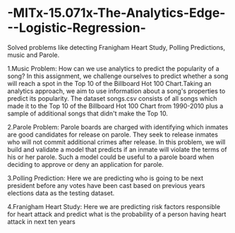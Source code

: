 # -MITx-15.071x-The-Analytics-Edge---Logistic-Regression-
Solved problems like detecting Franigham Heart Study, Polling Predictions, music and Parole.

1.Music Problem: How can we use analytics to predict the popularity of a song? In this assignment, we challenge ourselves to predict whether a song will reach a spot in the Top 10 of the Billboard Hot 100 Chart.Taking an analytics approach, we aim to use information about a song's properties to predict its popularity. The dataset songs.csv consists of all songs which made it to the Top 10 of the Billboard Hot 100 Chart from 1990-2010 plus a sample of additional songs that didn't make the Top 10.

2.Parole Problem: Parole boards are charged with identifying which inmates are good candidates for release on parole. They seek to release inmates who will not commit additional crimes after release. In this problem, we will build and validate a model that predicts if an inmate will violate the terms of his or her parole. Such a model could be useful to a parole board when deciding to approve or deny an application for parole.

3.Polling Prediction: Here we are predicting who is going to be next president before any votes have been cast based on previous years elections data as the testing dataset.

4.Franigham Heart Study: Here we are predicting risk factors responsible for heart attack and predict what is the probability of a person having heart attack in next ten years
